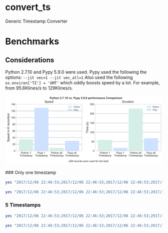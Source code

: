 # convert_ts
Generic Timestamp Converter

# Benchmarks

## Considerations

Python 2.7.10 and Pypy 5.9.0 were used. Pypy used the following the options: `--jit vec=1 --jit vec_all=1`
Also used the following `os.environ['TZ'] = 'GMT'` which oddly boosts speed by a lot. For example, from 95.6Klines/s to 129Klines/s.

![Python 2.7.10 vs. Pypy 5.9.0 performance Comparison of the program](https://github.com/carlosvega/convert_ts/raw/master/bench.png)

### Only one timestamp

```Bash
yes "2017/12/06 22:46:53;2017/12/06 22:46:53;2017/12/06 22:46:53;2017/12/06 22:46:53;2017/12/06 22:46:53" | python convert_ts.py -t 0 -f "%Y/%m/%d %H:%M:%S" | pv -l | head -2000000 > /dev/null 
```

```Bash
yes "2017/12/06 22:46:53;2017/12/06 22:46:53;2017/12/06 22:46:53;2017/12/06 22:46:53;2017/12/06 22:46:53" | pypy --jit vec=1 --jit vec_all=1 convert_ts.py -t 0 -f "%Y/%m/%d %H:%M:%S" | pv -l | head -2000000 > /dev/null 
```

### 5 Timestamps

```Bash
yes "2017/12/06 22:46:53;2017/12/06 22:46:53;2017/12/06 22:46:53;2017/12/06 22:46:53;2017/12/06 22:46:53" | python convert_ts.py -t 0 1 2 3 4 -f "%Y/%m/%d %H:%M:%S" | pv -l | head -2000000 > /dev/null 
```

```Bash
yes "2017/12/06 22:46:53;2017/12/06 22:46:53;2017/12/06 22:46:53;2017/12/06 22:46:53;2017/12/06 22:46:53" | pypy --jit vec=1 --jit vec_all=1 convert_ts.py -t 0 1 2 3 4 -f "%Y/%m/%d %H:%M:%S" | pv -l | head -2000000 > /dev/null 
```
